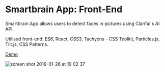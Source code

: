 # Smartbrain App: Front-End

Smartbrain App allows users to detect faces in pictures using Clarifai's AI API. 

Utilised front-end: ES6, React, CSS3, Tachyons - CSS Toolkit, Particles.js, Tilt.js, CSS Patterns.

[Demo](https://dashboard.heroku.com/apps/smart-brain-app-demo)

![screen shot 2019-01-26 at 19 02 37](https://user-images.githubusercontent.com/38971399/51791576-30927f00-219d-11e9-9dff-29c6d09f735f.png)




